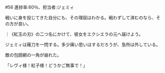 #56 進捗率:60％、担当者:ジェミィ


戦いに身を投じてきた自分にも、その理屈はわかる。戦わずして済むのなら、その方が良い。

｜《紅玉の刃》の二つ名にかけて、彼女をエクシエラの元へ届けよう。

ジェミィは薙刀を一閃する。多少痛い思いはするだろうが、急所は外している。


敵の包囲網の一角が崩れた。


「レヴィ様！紅子様！どうかご無事で！」
